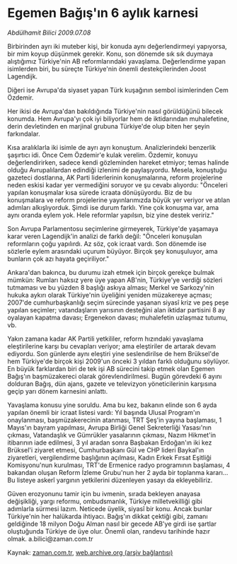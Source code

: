 # Egemen Bağış'ın 6 aylık karnesi

*Abdülhamit Bilici 2009.07.08*

<tr><td class="metin" colspan="2" style="padding-top: 20px; padding-left: 5px; padding-right: 10px;">Birbirinden ayrı iki muteber kişi, bir konuda aynı değerlendirmeyi yapıyorsa, bir mim koyup düşünmek gerekir. Konu, son dönemde sık sık duymaya alıştığımız Türkiye'nin AB reformlarındaki yavaşlama. Değerlendirme yapan isimlerden biri, bu süreçte Türkiye'nin önemli destekçilerinden Joost Lagendijk.</td></tr><tr><td class="metin" colspan="2" style="padding-top: 20px; padding-left: 5px; padding-right: 10px;"><p> Diğeri ise Avrupa'da siyaset yapan Türk kuşağının sembol isimlerinden Cem Özdemir.
<p> Her ikisi de Avrupa'dan bakıldığında Türkiye'nin nasıl görüldüğünü bilecek konumda. Hem Avrupa'yı çok iyi biliyorlar hem de iktidarından muhalefetine, derin devletinden en marjinal grubuna Türkiye'de olup biten her şeyin farkındalar.
<p>Kısa aralıklarla iki isimle de ayrı ayrı konuştum. Analizlerindeki benzerlik şaşırtıcı idi. Önce Cem Özdemir'e kulak verelim. Özdemir, konuyu değerlendirirken, sadece kendi gözleminden hareket etmiyor; temas halinde olduğu Avrupalılardan edindiği izlenimi de paylaşıyordu. Mesela, konuştuğu gazeteci dostlarına, AK Parti liderlerinin konuşmalarına, reform projelerine neden eskisi kadar yer vermediğini soruyor ve şu cevabı alıyordu: "Önceleri yapılan konuşmalar kısa sürede icraata dönüşüyordu. Biz de bu konuşmalara ve reform projelerine yayınlarımızda büyük yer veriyor ve atılan adımları alkışlıyorduk. Şimdi ise durum farklı. Yine çok konuşma var, ama aynı oranda eylem yok. Hele reformlar yapılsın, biz yine destek veririz."
<p> Son Avrupa Parlamentosu seçimlerine girmeyerek, Türkiye'de yaşamaya karar veren Lagendijk'in analizi de farklı değil: "Önceleri konuşulan reformların çoğu yapılırdı. Az söz, çok icraat vardı. Son dönemde ise sözlerle eylem arasındaki uçurum büyüyor. Birçok şey konuşuluyor, ama bunların çok azı hayata geçiriliyor."
<p> Ankara'dan bakınca, bu durumu izah etmek için birçok gerekçe bulmak mümkün: Rumları haksız yere üye yapan AB'nin, Türkiye'ye verdiği sözleri tutmaması ve bu yüzden 8 başlığı askıya alması; Merkel ve Sarkozy'nin hukuka aykırı olarak Türkiye'nin üyeliğini yeniden müzakereye açması; 2007'de cumhurbaşkanlığı seçim sürecinde yaşanan siyasî kriz ve peş peşe yapılan seçimler; vatandaşların yarısının desteğini alan iktidar partisini 8 ay oyalayan kapatma davası; Ergenekon davası; muhalefetin uzlaşmaz tutumu, vb.
<p> Yakın zamana kadar AK Partili yetkililer, reform hızındaki yavaşlama eleştirilerine karşı bu cevapları veriyor; ama eleştiriler de artarak devam ediyordu. Son günlerde aynı eleştiri yine seslendirilse de hem Brüksel'de hem Türkiye'de birçok kişi 2009'un önceki 3 yıldan farklı olduğunu söylüyor. En büyük farklardan biri de tek işi AB sürecini takip etmek olan Egemen Bağış'ın başmüzakereci olarak görevlendirilmesi. Bugün görevdeki 6 ayını dolduran Bağış, dün ajans, gazete ve televizyon yöneticilerinin karşısına geçip yarı dönem karnesini anlattı.
<p> Yavaşlama konusu yine soruldu. Ama bu kez, bakanın elinde son 6 ayda yapılan önemli bir icraat listesi vardı: Yıl başında Ulusal Program'ın onaylanması, başmüzakerecinin atanması, TRT Şeş'in yayına başlaması, 1 Mayıs'ın bayram yapılması, Avrupa Birliği Genel Sekreterliği Yasası'nın çıkması, Vatandaşlık ve Gümrükler yasalarının çıkması, Nazım Hikmet'in itibarının iade edilmesi, 3 yıl aradan sonra Başbakan Erdoğan'ın iki kez Brüksel'i ziyaret etmesi, Cumhurbaşkanı Gül ve CHP lideri Baykal'ın ziyaretleri, vergilendirme başlığının açılması, Kadın Erkek Fırsat Eşitliği Komisyonu'nun kurulması, TRT'de Ermenice radyo programının başlaması, 4 bakandan oluşan Reform İzleme Grubu'nun her 2 ayda bir toplanma kararı... Bu listeye askerî yargının yetkilerini düzenleyen yasayı da ekleyebiliriz.
<p> Güven erozyonunu tamir için bu ivmenin, sırada bekleyen anayasa değişikliği, yargı reformu, ombudsmanlık, Türkiye milletvekilliği gibi adımlarla sürmesi lazım. Neticede üyelik, siyasî bir konu. Ancak bunlar Türkiye'nin her halükarda ihtiyacı. Bağış'ın dikkat çektiği gibi, zamanı geldiğinde 18 milyon Doğu Alman nasıl bir gecede AB'ye girdi ise şartlar oluştuğunda Türkiye de üye olur. Önemli olan, randevu tarihinde hazır olmak. a.bilici@zaman.com.tr<br/></p></p></p></p></p></p></p></p></td></tr>

Kaynak: [zaman.com.tr](http://zaman.com.tr/yazar.do?yazino=867222), [web.archive.org (arşiv bağlantısı)](http://web.archive.org/web/20090916080956/http://www.zaman.com.tr:80/yazar.do?yazino=867222)
